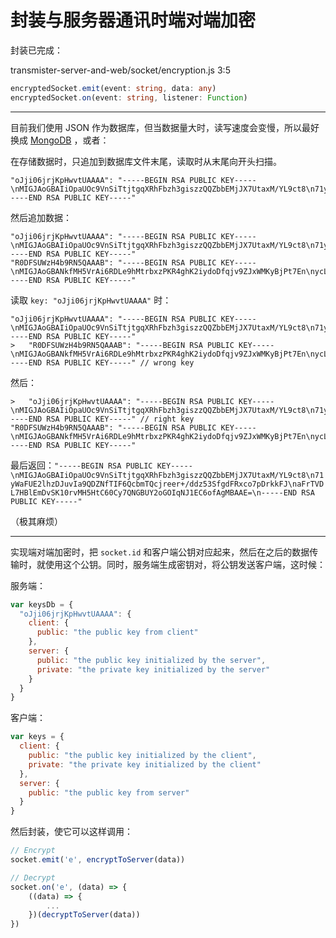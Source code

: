 # 封装与服务器通讯时端对端加密

封装已完成：

transmister-server-and-web/socket/encryption.js 3:5

```ts
encryptedSocket.emit(event: string, data: any)
encryptedSocket.on(event: string, listener: Function)
```

---

目前我们使用 JSON 作为数据库，但当数据量大时，读写速度会变慢，所以最好换成 [MongoDB](https://www.mongodb.com/) ，或者：

在存储数据时，只追加到数据库文件末尾，读取时从末尾向开头扫描。

```
"oJji06jrjKpHwvtUAAAA": "-----BEGIN RSA PUBLIC KEY-----\nMIGJAoGBAIiOpaUOc9VnSiTtjtgqXRhFbzh3giszzQQZbbEMjJX7UtaxM/YL9ct8\n71yWaFUE2lhzDJuvIa9QDZNfTIF6QcbmTQcjreer+/ddz53SfgdFRxco7pDrkkFJ\naFrTVDL7HBlEmDvSK10rvMH5HtC60Cy7QNGBUY2oGOIqNJ1EC6ofAgMBAAE=\n-----END RSA PUBLIC KEY-----"
```

然后追加数据：

```
"oJji06jrjKpHwvtUAAAA": "-----BEGIN RSA PUBLIC KEY-----\nMIGJAoGBAIiOpaUOc9VnSiTtjtgqXRhFbzh3giszzQQZbbEMjJX7UtaxM/YL9ct8\n71yWaFUE2lhzDJuvIa9QDZNfTIF6QcbmTQcjreer+/ddz53SfgdFRxco7pDrkkFJ\naFrTVDL7HBlEmDvSK10rvMH5HtC60Cy7QNGBUY2oGOIqNJ1EC6ofAgMBAAE=\n-----END RSA PUBLIC KEY-----"
"R0DFSUWzH4b9RN5QAAAB": "-----BEGIN RSA PUBLIC KEY-----\nMIGJAoGBANkfMH5VrAi6RDLe9hMtrbxzPKR4ghK2iydoDfqjv9ZJxWMKyBjPt7En\nycL8oGdxnjNphDeyHwntCOUFMainZaelO03vq2LpmPaKO56zwJPWnXJJRIwNI6Zi\n6RPDz8AONGuhDN+pJxfyQ4x1bD3V05nbICfyaIKOjwTcQXIBTaSvAgMBAAE=\n-----END RSA PUBLIC KEY-----"
```

读取 `key: "oJji06jrjKpHwvtUAAAA"` 时：

```
"oJji06jrjKpHwvtUAAAA": "-----BEGIN RSA PUBLIC KEY-----\nMIGJAoGBAIiOpaUOc9VnSiTtjtgqXRhFbzh3giszzQQZbbEMjJX7UtaxM/YL9ct8\n71yWaFUE2lhzDJuvIa9QDZNfTIF6QcbmTQcjreer+/ddz53SfgdFRxco7pDrkkFJ\naFrTVDL7HBlEmDvSK10rvMH5HtC60Cy7QNGBUY2oGOIqNJ1EC6ofAgMBAAE=\n-----END RSA PUBLIC KEY-----"
>   "R0DFSUWzH4b9RN5QAAAB": "-----BEGIN RSA PUBLIC KEY-----\nMIGJAoGBANkfMH5VrAi6RDLe9hMtrbxzPKR4ghK2iydoDfqjv9ZJxWMKyBjPt7En\nycL8oGdxnjNphDeyHwntCOUFMainZaelO03vq2LpmPaKO56zwJPWnXJJRIwNI6Zi\n6RPDz8AONGuhDN+pJxfyQ4x1bD3V05nbICfyaIKOjwTcQXIBTaSvAgMBAAE=\n-----END RSA PUBLIC KEY-----" // wrong key
```

然后：

```
>   "oJji06jrjKpHwvtUAAAA": "-----BEGIN RSA PUBLIC KEY-----\nMIGJAoGBAIiOpaUOc9VnSiTtjtgqXRhFbzh3giszzQQZbbEMjJX7UtaxM/YL9ct8\n71yWaFUE2lhzDJuvIa9QDZNfTIF6QcbmTQcjreer+/ddz53SfgdFRxco7pDrkkFJ\naFrTVDL7HBlEmDvSK10rvMH5HtC60Cy7QNGBUY2oGOIqNJ1EC6ofAgMBAAE=\n-----END RSA PUBLIC KEY-----" // right key
"R0DFSUWzH4b9RN5QAAAB": "-----BEGIN RSA PUBLIC KEY-----\nMIGJAoGBANkfMH5VrAi6RDLe9hMtrbxzPKR4ghK2iydoDfqjv9ZJxWMKyBjPt7En\nycL8oGdxnjNphDeyHwntCOUFMainZaelO03vq2LpmPaKO56zwJPWnXJJRIwNI6Zi\n6RPDz8AONGuhDN+pJxfyQ4x1bD3V05nbICfyaIKOjwTcQXIBTaSvAgMBAAE=\n-----END RSA PUBLIC KEY-----"
```

最后返回：`"-----BEGIN RSA PUBLIC KEY-----\nMIGJAoGBAIiOpaUOc9VnSiTtjtgqXRhFbzh3giszzQQZbbEMjJX7UtaxM/YL9ct8\n71yWaFUE2lhzDJuvIa9QDZNfTIF6QcbmTQcjreer+/ddz53SfgdFRxco7pDrkkFJ\naFrTVDL7HBlEmDvSK10rvMH5HtC60Cy7QNGBUY2oGOIqNJ1EC6ofAgMBAAE=\n-----END RSA PUBLIC KEY-----"`

（极其麻烦）

---

实现端对端加密时，把 `socket.id` 和客户端公钥对应起来，然后在之后的数据传输时，就使用这个公钥。同时，服务端生成密钥对，将公钥发送客户端，这时候：

服务端：

```js
var keysDb = {
  "oJji06jrjKpHwvtUAAAA": {
    client: {
      public: "the public key from client"
    },
    server: {
      public: "the public key initialized by the server",
      private: "the private key initialized by the server"
    }
  }
}
```

客户端：

```js
var keys = {
  client: {
    public: "the public key initialized by the client",
    private: "the private key initialized by the client"
  },
  server: {
    public: "the public key from server"
  }
}
```

然后封装，使它可以这样调用：

```js
// Encrypt
socket.emit('e', encryptToServer(data))

// Decrypt
socket.on('e', (data) => {
    ((data) => {
        ...
    })(decryptToServer(data))
})
```
